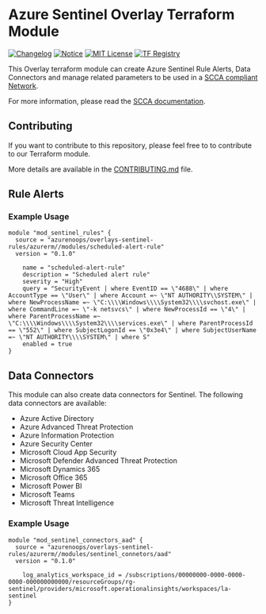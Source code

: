 # Azure Sentinel Overlay Terraform Module

[![Changelog](https://img.shields.io/badge/changelog-release-green.svg)](CHANGELOG.md) [![Notice](https://img.shields.io/badge/notice-copyright-yellow.svg)](NOTICE) [![MIT License](https://img.shields.io/badge/license-MIT-orange.svg)](LICENSE) [![TF Registry](https://img.shields.io/badge/terraform-registry-blue.svg)](https://registry.terraform.io/modules/azurenoops/overlays-sentinel/azurerm/)

This Overlay terraform module can create Azure Sentinel Rule Alerts, Data Connectors and manage related parameters to be used in a [SCCA compliant Network](https://registry.terraform.io/modules/azurenoops/overlays-management-hub/azurerm/latest).

For more information, please read the [SCCA documentation](https://docs.microsoft.com/en-us/azure/azure-government/documentation-government-get-started-connect-with-cli).

## Contributing

If you want to contribute to this repository, please feel free to to contribute to our Terraform module.

More details are available in the [CONTRIBUTING.md](./CONTRIBUTING.md#pull-request-process) file.

## Rule Alerts

### Example Usage

```hcl  
module "mod_sentinel_rules" {  
  source = "azurenoops/overlays-sentinel-rules/azurerm//modules/scheduled-alert-rule"  
  version = "0.1.0"  
  
    name = "scheduled-alert-rule"
    description = "Scheduled alert rule"
    severity = "High"
    query = "SecurityEvent | where EventID == \"4688\" | where AccountType == \"User\" | where Account =~ \"NT AUTHORITY\\SYSTEM\" | where NewProcessName =~ \"C:\\\\Windows\\\\System32\\\\svchost.exe\" | where CommandLine =~ \"-k netsvcs\" | where NewProcessId == \"4\" | where ParentProcessName =~ \"C:\\\\Windows\\\\System32\\\\services.exe\" | where ParentProcessId == \"552\" | where SubjectLogonId == \"0x3e4\" | where SubjectUserName =~ \"NT AUTHORITY\\\\SYSTEM\" | where S"
    enabled = true 
}
```

## Data Connectors

This module can also create data connectors for Sentinel. The following data connectors are available:

- Azure Active Directory
- Azure Advanced Threat Protection
- Azure Information Protection
- Azure Security Center
- Microsoft Cloud App Security
- Microsoft Defender Advanced Threat Protection
- Microsoft Dynamics 365
- Microsoft Office 365
- Microsoft Power BI
- Microsoft Teams
- Microsoft Threat Intelligence

### Example Usage

```hcl  
module "mod_sentinel_connectors_aad" {  
  source = "azurenoops/overlays-sentinel-rules/azurerm//modules/sentinel_connetors/aad"  
  version = "0.1.0"  
  
    log_analytics_workspace_id = /subscriptions/00000000-0000-0000-0000-000000000000/resourceGroups/rg-sentinel/providers/microsoft.operationalinsights/workspaces/la-sentinel
}
```
